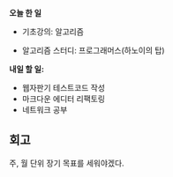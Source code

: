 **오늘 한 일**

* 기초강의: 알고리즘


* 알고리즘 스터디: 프로그래머스(하노이의 탑)



**내일 할 일:**

* 웹자판기 테스트코드 작성
* 마크다운 에디터 리팩토링
* 네트워크 공부



## 회고

주, 월 단위 장기 목표를 세워야겠다.